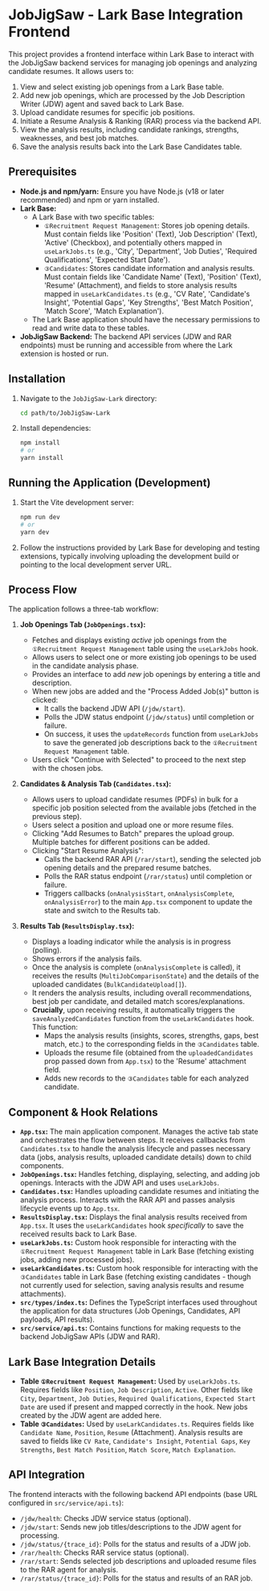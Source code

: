 # JobJigSaw - Lark Base Integration Frontend

This project provides a frontend interface within Lark Base to interact with the JobJigSaw backend services for managing job openings and analyzing candidate resumes. It allows users to:

1.  View and select existing job openings from a Lark Base table.
2.  Add new job openings, which are processed by the Job Description Writer (JDW) agent and saved back to Lark Base.
3.  Upload candidate resumes for specific job positions.
4.  Initiate a Resume Analysis & Ranking (RAR) process via the backend API.
5.  View the analysis results, including candidate rankings, strengths, weaknesses, and best job matches.
6.  Save the analysis results back into the Lark Base Candidates table.

## Prerequisites

*   **Node.js and npm/yarn:** Ensure you have Node.js (v18 or later recommended) and npm or yarn installed.
*   **Lark Base:**
    *   A Lark Base with two specific tables:
        *   `①Recruitment Request Management`: Stores job opening details. Must contain fields like 'Position' (Text), 'Job Description' (Text), 'Active' (Checkbox), and potentially others mapped in `useLarkJobs.ts` (e.g., 'City', 'Department', 'Job Duties', 'Required Qualifications', 'Expected Start Date').
        *   `③Candidates`: Stores candidate information and analysis results. Must contain fields like 'Candidate Name' (Text), 'Position' (Text), 'Resume' (Attachment), and fields to store analysis results mapped in `useLarkCandidates.ts` (e.g., 'CV Rate', 'Candidate's Insight', 'Potential Gaps', 'Key Strengths', 'Best Match Position', 'Match Score', 'Match Explanation').
    *   The Lark Base application should have the necessary permissions to read and write data to these tables.
*   **JobJigSaw Backend:** The backend API services (JDW and RAR endpoints) must be running and accessible from where the Lark extension is hosted or run.

## Installation

1.  Navigate to the `JobJigSaw-Lark` directory:
    ```bash
    cd path/to/JobJigSaw-Lark
    ```
2.  Install dependencies:
    ```bash
    npm install
    # or
    yarn install
    ```

## Running the Application (Development)

1.  Start the Vite development server:
    ```bash
    npm run dev
    # or
    yarn dev
    ```
2.  Follow the instructions provided by Lark Base for developing and testing extensions, typically involving uploading the development build or pointing to the local development server URL.

## Process Flow

The application follows a three-tab workflow:

1.  **Job Openings Tab (`JobOpenings.tsx`):**
    *   Fetches and displays existing *active* job openings from the `①Recruitment Request Management` table using the `useLarkJobs` hook.
    *   Allows users to select one or more existing job openings to be used in the candidate analysis phase.
    *   Provides an interface to add *new* job openings by entering a title and description.
    *   When new jobs are added and the "Process Added Job(s)" button is clicked:
        *   It calls the backend JDW API (`/jdw/start`).
        *   Polls the JDW status endpoint (`/jdw/status`) until completion or failure.
        *   On success, it uses the `updateRecords` function from `useLarkJobs` to save the generated job descriptions back to the `①Recruitment Request Management` table.
    *   Users click "Continue with Selected" to proceed to the next step with the chosen jobs.

2.  **Candidates & Analysis Tab (`Candidates.tsx`):**
    *   Allows users to upload candidate resumes (PDFs) in bulk for a specific job position selected from the available jobs (fetched in the previous step).
    *   Users select a position and upload one or more resume files.
    *   Clicking "Add Resumes to Batch" prepares the upload group. Multiple batches for different positions can be added.
    *   Clicking "Start Resume Analysis":
        *   Calls the backend RAR API (`/rar/start`), sending the selected job opening details and the prepared resume batches.
        *   Polls the RAR status endpoint (`/rar/status`) until completion or failure.
        *   Triggers callbacks (`onAnalysisStart`, `onAnalysisComplete`, `onAnalysisError`) to the main `App.tsx` component to update the state and switch to the Results tab.

3.  **Results Tab (`ResultsDisplay.tsx`):**
    *   Displays a loading indicator while the analysis is in progress (polling).
    *   Shows errors if the analysis fails.
    *   Once the analysis is complete (`onAnalysisComplete` is called), it receives the results (`MultiJobComparisonState`) and the details of the uploaded candidates (`BulkCandidateUpload[]`).
    *   It renders the analysis results, including overall recommendations, best job per candidate, and detailed match scores/explanations.
    *   **Crucially**, upon receiving results, it automatically triggers the `saveAnalyzedCandidates` function from the `useLarkCandidates` hook. This function:
        *   Maps the analysis results (insights, scores, strengths, gaps, best match, etc.) to the corresponding fields in the `③Candidates` table.
        *   Uploads the resume file (obtained from the `uploadedCandidates` prop passed down from `App.tsx`) to the 'Resume' attachment field.
        *   Adds new records to the `③Candidates` table for each analyzed candidate.

## Component & Hook Relations

*   **`App.tsx`:** The main application component. Manages the active tab state and orchestrates the flow between steps. It receives callbacks from `Candidates.tsx` to handle the analysis lifecycle and passes necessary data (jobs, analysis results, uploaded candidate details) down to child components.
*   **`JobOpenings.tsx`:** Handles fetching, displaying, selecting, and adding job openings. Interacts with the JDW API and uses `useLarkJobs`.
*   **`Candidates.tsx`:** Handles uploading candidate resumes and initiating the analysis process. Interacts with the RAR API and passes analysis lifecycle events up to `App.tsx`.
*   **`ResultsDisplay.tsx`:** Displays the final analysis results received from `App.tsx`. It uses the `useLarkCandidates` hook *specifically* to save the received results back to Lark Base.
*   **`useLarkJobs.ts`:** Custom hook responsible for interacting with the `①Recruitment Request Management` table in Lark Base (fetching existing jobs, adding new processed jobs).
*   **`useLarkCandidates.ts`:** Custom hook responsible for interacting with the `③Candidates` table in Lark Base (fetching existing candidates - though not currently used for selection, saving analysis results and resume attachments).
*   **`src/types/index.ts`:** Defines the TypeScript interfaces used throughout the application for data structures (Job Openings, Candidates, API payloads, API results).
*   **`src/service/api.ts`:** Contains functions for making requests to the backend JobJigSaw APIs (JDW and RAR).

## Lark Base Integration Details

*   **Table `①Recruitment Request Management`:** Used by `useLarkJobs.ts`. Requires fields like `Position`, `Job Description`, `Active`. Other fields like `City`, `Department`, `Job Duties`, `Required Qualifications`, `Expected Start Date` are used if present and mapped correctly in the hook. New jobs created by the JDW agent are added here.
*   **Table `③Candidates`:** Used by `useLarkCandidates.ts`. Requires fields like `Candidate Name`, `Position`, `Resume` (Attachment). Analysis results are saved to fields like `CV Rate`, `Candidate's Insight`, `Potential Gaps`, `Key Strengths`, `Best Match Position`, `Match Score`, `Match Explanation`.

## API Integration

The frontend interacts with the following backend API endpoints (base URL configured in `src/service/api.ts`):

*   `/jdw/health`: Checks JDW service status (optional).
*   `/jdw/start`: Sends new job titles/descriptions to the JDW agent for processing.
*   `/jdw/status/{trace_id}`: Polls for the status and results of a JDW job.
*   `/rar/health`: Checks RAR service status (optional).
*   `/rar/start`: Sends selected job descriptions and uploaded resume files to the RAR agent for analysis.
*   `/rar/status/{trace_id}`: Polls for the status and results of an RAR job.
